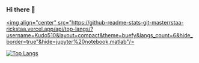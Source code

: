 ### Hi there 👋
<!--
[![GitHub Streak](http://github-readme-streak-stats.herokuapp.com?user=Kudo510&theme=dark&background=000000)](https://git.io/streak-stats) -->


<a href="https://github.com/anuraghazra/github-readme-stats"><img align="center" src="https://github-readme-stats-git-masterrstaa-rickstaa.vercel.app/api/top-langs/?username=Kudo510&layout=compact&theme=buefy&langs_count=6&hide_border=true"&hide=jupyter%20notebook,matlab"/></a> 


[![Top Langs](https://github-readme-stats.vercel.app/api/top-langs/?username=Kudo510&layout=compact&theme=vision-friendly-dark)](https://github.com/anuraghazra/github-readme-stats&hide=jupyter%20notebook)


<!--
**Kudo510/Kudo510** is a ✨ _special_ ✨ repository because its `README.md` (this file) appears on your GitHub profile.

Here are some ideas to get you started:

- 🔭 I’m currently working on ...
- 🌱 I’m currently learning ...
- 👯 I’m looking to collaborate on ...
- 🤔 I’m looking for help with ...
- 💬 Ask me about ...
- 📫 How to reach me: ...
- 😄 Pronouns: ...
- ⚡ Fun fact: ...
-->
